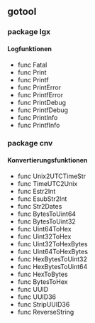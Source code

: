 ## gotool

### package lgx
#### Logfunktionen

- func Fatal
- func Print
- func Printf
- func PrintError
- func PrintfError
- func PrintDebug
- func PrintfDebug
- func PrintInfo
- func PrintfInfo



### package cnv
#### Konvertierungsfunktionen

- func Unix2UTCTimeStr
- func TimeUTC2Unix 
- func Estr2Int 
- func EsubStr2Int 
- func Str2Dates 
- func BytesToUint64 
- func BytesToUint32 
- func Uint64ToHex 
- func Uint32ToHex 
- func Uint32ToHexBytes 
- func Uint64ToHexBytes 
- func HexBytesToUint32 
- func HexBytesToUint64 
- func HexToBytes 
- func BytesToHex 
- func UUID 
- func UUID36 
- func StripUUID36 
- func ReverseString 

